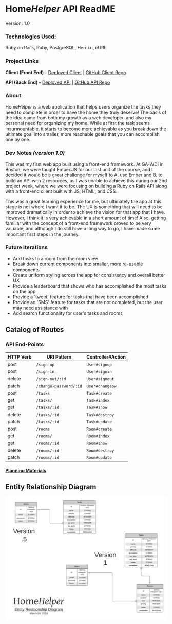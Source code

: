 # Home*Helper* API ReadME

Version: 1.0

### Technologies Used:
Ruby on Rails, Ruby, PostgreSQL, Heroku, cURL

### Project Links
**Client (Front End) -**
[Deployed Client](https://wbounas.github.io/homehelper-client)
| [GitHub Client Repo](https://github.com/wbounas/homehelper-client)

**API (Back End) -**
[Deployed API](https://homehelper-api.herokuapp.com)
| [GitHub API Repo](https://github.com/wbounas/homehelper-client)

### About
Home*Helper* is a web application that helps users organize the tasks they need to complete in order to have the home they truly deserve! The basis of the idea came from both my growth as a web developer, and also my personal need for organizing my home. While at first the task seems insurmountable, it starts to become more achievable as you break down the ultimate goal into smaller, more reachable goals that you can accomplish one by one.

### Dev Notes *(version 1.0)*
This was my first web app built using a front-end framework. At GA-WDI in Boston, we were taught Ember.JS for our last unit of the course, and I decided it would be a great challenge for myself to A. use Ember and B. to build an API with 2 resources, as I was unable to achieve this during our 2nd project week, where we were focusing on building a Ruby on Rails API along with a front-end client built with JS, HTML, and CSS.

This was a great learning experience for me, but ultimately the app at this stage is not where I want it to be. The UX is something that will need to be improved dramatically in order to achieve the vision for that app that I have. However, I think it is very achievable in a short amount of time! Also, getting familiar with the concept of a front-end framework proved to be very valuable, and although I do still have a long way to go, I have made some important first steps in the journey.

### Future Iterations
- Add tasks to a room from the room view
- Break down current components into smaller, more re-usable components
- Create uniform styling across the app for consistency and overall better UX
- Provide a leaderboard that shows who has accomplished the most tasks on the app
- Provide a 'tweet' feature for tasks that have been accomplished
- Provide an 'SMS' feature for tasks that are not completed, but the user may need assistance with
- Add search functionality for user's tasks and rooms

## Catalog of Routes
### **API End-Points**

| HTTP Verb | URI Pattern         | Controller#Action |
|--------|------------------------|-------------------|
| post   | `/sign-up`             | `User#signup`    |
| post   | `/sign-in`             | `User#signin`    |
| delete | `/sign-out/:id`        | `User#signout`   |
| patch  | `/change-password/:id` | `User#changepw`  |
| post   | `/tasks`         | `Task#create`  |
| get    | `/tasks/`        | `Task#index` |
| get    | `/tasks/:id`     | `Task#show` |
| delete | `/tasks/:id`     | `Task#destroy` |
| patch  | `/tasks/:id`     | `Task#update` |
| post   | `/rooms`         | `Room#create`  |
| get    | `/rooms/`        | `Room#index` |
| get    | `/rooms/:id`     | `Room#show` |
| delete | `/rooms/:id`     | `Room#destroy` |
| patch  | `/rooms/:id`     | `Room#update` |

#### [Planning Materials](planning)

## Entity Relationship Diagram

![ERD](planning/erd-v1.png)
